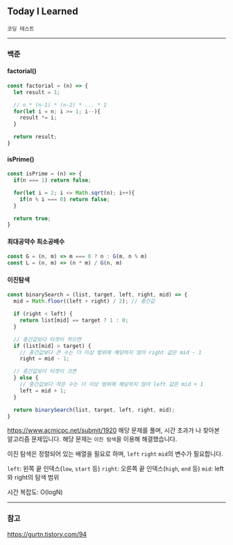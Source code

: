 ## Today I Learned

<code>코딩 테스트</code>

---

### 백준

#### factorial()
```js
const factorial = (n) => {
  let result = 1;

  // n * (n-1) * (n-2) * ... * 1
  for(let i = n; i >= 1; i--){
    result *= i;
  }

  return result;
}
```

#### isPrime()
```js
const isPrime = (n) => {
  if(n === 1) return false;

  for(let i = 2; i <= Math.sqrt(n); i++){
    if(n % i === 0) return false;
  }

  return true;
}
```

#### 최대공약수 최소공배수
```js
const G = (n, m) => m === 0 ? n : G(m, n % m)
const L = (n, m) => (n * m) / G(n, m)
```

#### 이진탐색
```js
const binarySearch = (list, target, left, right, mid) => {
  mid = Math.floor((left + right) / 2); // 중간값

  if (right < left) {
    return list[mid] == target ? 1 : 0;
  }

  // 중간값보다 타겟이 작으면
  if (list[mid] > target) {
    // 중간값보다 큰 수는 더 이상 범위에 해당하지 않아 right 값은 mid - 1
    right = mid - 1;

  // 중간값보다 타겟이 크면
  } else {
    // 중간값보다 작은 수는 더 이상 범위에 해당하지 않아 left 값은 mid + 1
    left = mid + 1;
  }

  return binarySearch(list, target, left, right, mid);
}
```

https://www.acmicpc.net/submit/1920 해당 문제를 풀며, 시간 초과가 나 찾아본 알고리즘 문제입니다. 해당 문제는 <code>이진 탐색</code>을 이용해 해결했습니다.

이진 탐색은 정렬되어 있는 배열을 필요로 하며, <code>left</code> <code>right</code> <code>mid</code>의 변수가 필요합니다.

<code>left</code>: 왼쪽 끝 인덱스(<code>low</code>, <code>start</code> 등)
<code>right</code>: 오른쪽 끝 인덱스(<code>high</code>, <code>end</code> 등)
<code>mid</code>: left와 right의 탐색 범위

시간 복잡도: O(logN)

---

### 참고

https://gurtn.tistory.com/94